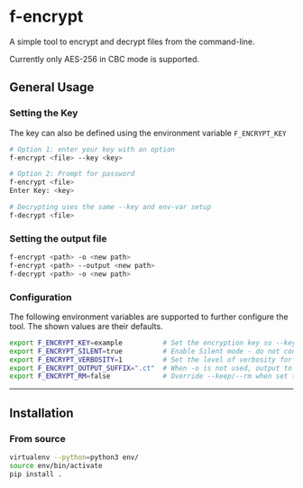# f-encrypt

A simple tool to encrypt and decrypt files from the command-line.

Currently only AES-256 in CBC mode is supported.


## General Usage

### Setting the Key

The key can also be defined using the environment variable `F_ENCRYPT_KEY`

```bash
# Option 1: enter your key with an option
f-encrypt <file> --key <key>

# Option 2: Prompt for password
f-encrypt <file>
Enter Key: <key>

# Decrypting uses the same --key and env-var setup
f-decrypt <file>
```


### Setting the output file

```bash
f-encrypt <path> -o <new path>
f-encrypt <path> --output <new path>
f-decrypt <path> -o <new path>
```

### Configuration

The following environment variables are supported to further configure the tool.
The shown values are their defaults.

```bash
export F_ENCRYPT_KEY=example          # Set the encryption key so --key is not needed
export F_ENCRYPT_SILENT=true          # Enable Silent mode - do not confirm or print anything
export F_ENCRYPT_VERBOSITY=1          # Set the level of verbosity for output text (1 to 5)
export F_ENCRYPT_OUTPUT_SUFFIX=".ct"  # When -o is not used, output to <path><suffix>
export F_ENCRYPT_RM=false             # Override --keep/--rm when set to "true", to rm source file
```


---


## Installation

### From source

```bash
virtualenv --python=python3 env/
source env/bin/activate
pip install .
```
